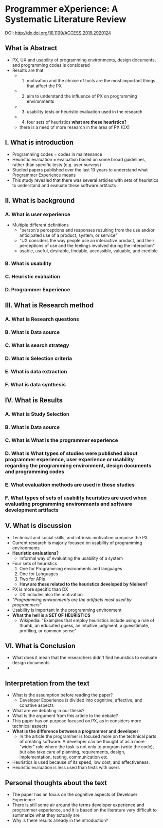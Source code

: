 # Programmer eXperience: A Systematic Literature Review

DOI: http://dx.doi.org/10.1109/ACCESS.2019.2920124

## What is Abstract

- PX, UX and usability of programming environments, design documents, and programming codes is considered
- Results are that
  - 1) motivation and the choice of tools are the most important things that affect the PX
  - 2) aim to understand the influence of PX on programming environments
  - 3) usability tests or heuristic evaluation used in the research
  - 4) four sets of heuristics **what are these heuristics?**
  - there is a need of more research in the area of PX (DX)
  
## I. What is introduction

- Programming codes = codes in maintenance
- Heuristic evaluation = evaluation based on some broad guidelines, rather than specific tests (e.g. user surveys)
- Studied papers published over the last 10 years to understand what Programmer Experience means
- This study revealed that there was several articles with sets of heuristics to understand and evaluate these software artifacts

## II. What is background

### A. What is user experience

- Multiple different definitions
  - "person's perceptions and responses resulting from the use and/or anticipated use of a product, system, or service"
  - "UX considers the way people use an interactive product, and their perceptions of use and the feelings involved during the interaction"
  - usable, useful, desirable, findable, accessible, valuable, and credible

### B. What is usability

### C. Heuristic evaluation

### D. Programmer Experience

## III. What is Research method

### A. What is Research questions

### B. What is Data source

### C. What is search strategy

### D. What is Selection criteria

### E. What is data extraction

### F. What is data synthesis

## IV. What is Results

### A. What is Study Selection

### B. What is Data source

### C. What is What is the programmer experience

### D. What is What types of studies were published about programmer experience, user experience or usability regarding the programming environment, design documents and programming codes

### E. What evaluation methods are used in those studies

### F. What types of sets of usability heuristics are used when evaluating programming environments and software development artifacts

## V. What is discussion 

- Technical and social skills, and intrinsic motivation compose the PX
- Current research is majorly focused on usability of programming environments
- **Heuristic evaluations?** 
  - Informal way of evaluating the usability of a system
- Four sets of heuristics
  1. One for Programming environments and languages
  2. One for Languages
  3. Two for APIs
  - **How are these related to the heuristics developed by Nielsen?**
- PX is more specific than DX
  - DX includes also the motivation 
- *"Programming environments are the artifacts most used by programmers"*
- Usability is important in the programming environment
- **What the hell is a SET OF HEURISTICS**
  - Wikipedia: "Examples that employ heuristics include using a rule of thumb, an educated guess, an intuitive judgment, a guesstimate, profiling, or common sense"

## VI. What is Conclusion

- What does it mean that the researchers didn't find heuristics to evaluate design documents
- 

## Interpretation from the text

- What is the assumption before reading the paper?
  - Developer Experience is divided into cognitive, affective, and conative aspects 
- What are we debating in our thesis?
- What is the argument from this article to the debate?
- This paper has on purpose focused on PX, as in considers more technical aspects
- **What is the difference between a programmer and developer**
  - In the article the programmer is focused more on the technical parts of creating software. A developer can be thought of as a more "wider" role where the task is not only to program (write the code), but also take care of planning, requirements, design, implementation, testing, communication etc.
- Heuristics is used because of its speed, low cost, and effectiveness.
- Heuristic evaluation is less used than tests with users 

## Personal thoughts about the text

- The paper has an focus on the cognitive aspects of Developer Experience
- There is still some air around the terms developer experience and programmer experience, and it is based on the literature very difficult to summarize what they actually are
- Why is there results already in the introduction?